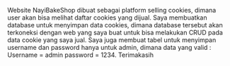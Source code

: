 Website NayiBakeShop dibuat sebagai platform selling cookies, dimana user akan bisa melihat daftar cookies yang dijual. Saya membuatkan database untuk menyimpan data cookies, dimana database tersebut akan terkoneksi dengan web yang saya buat untuk bisa melakukan CRUD pada data cookie yang saya jual. Saya juga membuat tabel untuk menyimpan username dan password hanya untuk admin, dimana data yang valid : Username = admin password = 1234. Terimakasih
